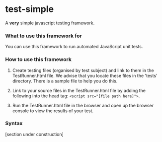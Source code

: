 # test-simple
A __very__ simple javascript testing framework.

### What to use this framework for
You can use this framework to run automated JavaScript unit tests.

### How to use this framework
1. Create testing files (organised by test subject) and link to them in the TestRunner.html file. We advise that you locate these files in the 'tests' directory. There is a sample file to help you do this.

2. Link to your source files in the TestRunner.html file by adding the following into the head tag: `<script src="[file path here]">`.

3. Run the TestRunner.html file in the browser and open up the browser console to view the results of your test.

### Syntax
[section under construction]
